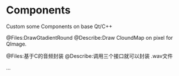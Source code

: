 # Components
Custom some Components on base Qt/C++

@Files:DrawGtadientRound
@Describe:Draw CloundMap on pixel for QImage.

@Files:基于C的音频封装
@Describe:调用三个接口就可以封装 .wav文件

...
